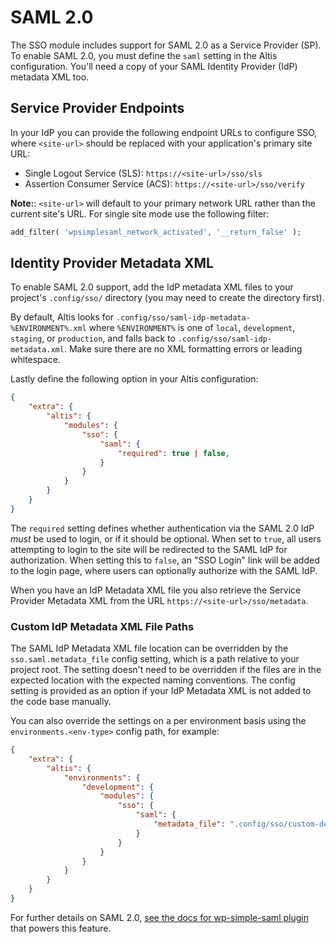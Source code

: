 # SAML 2.0

The SSO module includes support for SAML 2.0 as a Service Provider (SP). To enable SAML 2.0, you must define the `saml` setting in the Altis configuration. You'll need a copy of your SAML Identity Provider (IdP) metadata XML too.

## Service Provider Endpoints

In your IdP you can provide the following endpoint URLs to configure SSO, where `<site-url>` should be replaced with your application's primary site URL:

- Single Logout Service (SLS): `https://<site-url>/sso/sls`
- Assertion Consumer Service (ACS): `https://<site-url>/sso/verify`

**Note:**: `<site-url>` will default to your primary network URL rather than the current site's URL. For single site mode use the following filter:

```php
add_filter( 'wpsimplesaml_network_activated', '__return_false' );
```

## Identity Provider Metadata XML

To enable SAML 2.0 support, add the IdP metadata XML files to your project's `.config/sso/` directory (you may need to create the directory first).

By default, Altis looks for `.config/sso/saml-idp-metadata-%ENVIRONMENT%.xml` where `%ENVIRONMENT%` is one of `local`, `development`, `staging`, or `production`, and falls back to `.config/sso/saml-idp-metadata.xml`. Make sure there are no XML formatting errors or leading whitespace.

Lastly define the following option in your Altis configuration:


```json
{
	"extra": {
		"altis": {
			"modules": {
				"sso": {
					"saml": {
						"required": true | false,
					}
				}
			}
		}
	}
}
```

The `required` setting defines whether authentication via the SAML 2.0 IdP _must_ be used to login, or if it should be optional. When set to `true`, all users attempting to login to the site will be redirected to the SAML IdP for authorization. When setting this to `false`, an "SSO Login" link will be added to the login page, where users can optionally authorize with the SAML IdP.

When you have an IdP Metadata XML file you also retrieve the Service Provider Metadata XML from the URL `https://<site-url>/sso/metadata`.

### Custom IdP Metadata XML File Paths

The SAML IdP Metadata XML file location can be overridden by the `sso.saml.metadata_file` config setting, which is a path relative to your project root. The setting doesn't need to be overridden if the files are in the expected location with the expected naming conventions. The config setting is provided as an option if your IdP Metadata XML is not added to the code base manually.

You can also override the settings on a per environment basis using the `environments.<env-type>` config path, for example:

```json
{
	"extra": {
		"altis": {
			"environments": {
				"development": {
					"modules": {
						"sso": {
							"saml": {
								"metadata_file": ".config/sso/custom-dev-idp-metadata.xml"
							}
						}
					}
				}
			}
		}
	}
}
```

For further details on SAML 2.0, [see the docs for wp-simple-saml plugin](https://github.com/humanmade/wp-simple-saml) that powers this feature.
